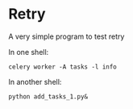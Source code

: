 # Retry

A very simple program to test retry

In one shell:

`celery worker -A tasks -l info`

In another shell:

`python add_tasks_1.py&`
